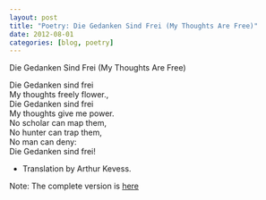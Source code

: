 ```yaml
---
layout: post
title: "Poetry: Die Gedanken Sind Frei (My Thoughts Are Free)"
date: 2012-08-01
categories: [blog, poetry]
---
```

Die Gedanken Sind Frei (My Thoughts Are Free)

Die Gedanken sind frei<br/>
My thoughts freely flower.,<br/>
Die Gedanken sind frei<br/>
My thoughts give me power.<br/>
No scholar can map them,<br/>
No hunter can trap them,<br/>
No man can deny:<br/>
Die Gedanken sind frei!<br/>

- Translation by Arthur Kevess.

Note: The complete version is [here](http://www.mythoughtsarefree.com/bookclubguide.html)
